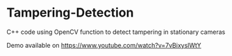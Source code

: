 Tampering-Detection
===================

C++ code using OpenCV function to detect tampering in stationary cameras

Demo available on https://www.youtube.com/watch?v=7vBixyslWtY
